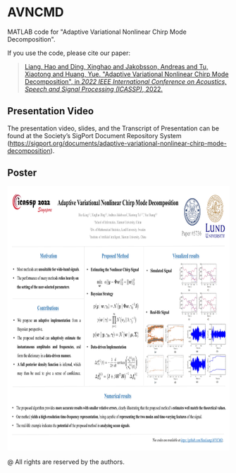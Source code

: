 # AVNCMD
MATLAB code for "Adaptive Variational Nonlinear Chirp Mode Decomposition".

If you use the code, please cite our paper:
> [Liang, Hao and Ding, Xinghao and Jakobsson, Andreas and Tu, Xiaotong and Huang, Yue. "Adaptive Variational Nonlinear Chirp Mode Decomposition", in *2022 IEEE International Conference on Acoustics, Speech and Signal Processing (ICASSP)*, 2022.](https://ieeexplore.ieee.org/abstract/document/9746147 "https://ieeexplore.ieee.org/abstract/document/9746147")

## Presentation Video 
The presentation video, slides, and the Transcript of Presentation can be found at the Society’s SigPort Document Repository System (https://sigport.org/documents/adaptive-variational-nonlinear-chirp-mode-decomposition).

## Poster
<img src="poster.jpg" width="800px" height="600px"> 

@ All rights are reserved by the authors.
